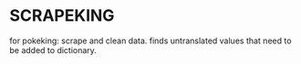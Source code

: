 # SCRAPEKING
for pokeking: scrape and clean data. finds untranslated values that need to be added to dictionary.
